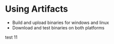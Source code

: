 # Using Artifacts

- Build and upload binaries for windows and linux
- Download and test binaries on both platforms

test 11
